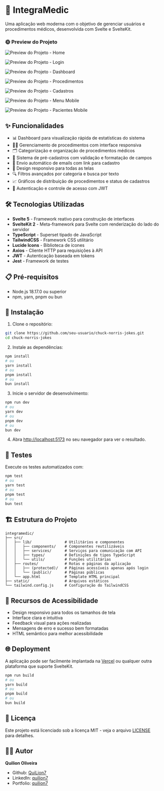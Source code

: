 # 🏥 IntegraMedic

Uma aplicação web moderna com o objetivo de gerenciar usuários e procedimentos médicos, desenvolvida com Svelte e SvelteKit.

### 🌞 Preview do Projeto

![Preview do Projeto - Home](/static/img1.png)

![Preview do Projeto - Login](/static/img2.png)

![Preview do Projeto - Dashboard](/static/img3.png)

![Preview do Projeto - Procedimentos](/static/img4.png)

![Preview do Projeto - Cadastros](/static/img5.png)

![Preview do Projeto - Menu Mobile](/static/img6.png)

![Preview do Projeto - Pacientes Mobile](/static/img7.png)

## ✨ Funcionalidades

- 📊 Dashboard para visualização rápida de estatísticas do sistema
- 👨‍⚕️ Gerenciamento de procedimentos com interface responsiva
- 🗂️ Categorização e organização de procedimentos médicos
- 🧾 Sistema de pré-cadastros com validação e formatação de campos
- 📧 Envio automático de emails com link para cadastro
- 📱 Design responsivo para todas as telas
- 🔍 Filtros avançados por categoria e busca por texto
- 📈 Gráficos de distribuição de procedimentos e status de cadastros
- 🔐 Autenticação e controle de acesso com JWT

## 🛠️ Tecnologias Utilizadas

- **Svelte 5** - Framework reativo para construção de interfaces
- **SvelteKit 2** - Meta-framework para Svelte com renderização do lado do servidor
- **TypeScript** - Superset tipado de JavaScript
- **TailwindCSS** - Framework CSS utilitário
- **Lucide Icons** - Biblioteca de ícones
- **Axios** - Cliente HTTP para requisições à API
- **JWT** - Autenticação baseada em tokens
- **Jest** - Framework de testes

## 📋 Pré-requisitos

- Node.js 18.17.0 ou superior
- npm, yarn, pnpm ou bun

## 🔧 Instalação

1. Clone o repositório:

```bash
git clone https://github.com/seu-usuario/chuck-norris-jokes.git
cd chuck-norris-jokes
```

2. Instale as dependências:

```bash
npm install
# ou
yarn install
# ou
pnpm install
# ou
bun install
```

3. Inicie o servidor de desenvolvimento:

```bash
npm run dev
# ou
yarn dev
# ou
pnpm dev
# ou
bun dev
```

4. Abra [http://localhost:5173](http://localhost:5173) no seu navegador para ver o resultado.

## 🧪 Testes

Execute os testes automatizados com:

```bash
npm test
# ou
yarn test
# ou
pnpm test
# ou
bun test
```

## 🏗️ Estrutura do Projeto

```
integramedic/
├── src/
│   ├── lib/               # Utilitários e componentes
│   │   ├── components/    # Componentes reutilizáveis
│   │   ├── services/      # Serviços para comunicação com API
│   │   ├── types/         # Definições de tipos TypeScript
│   │   └── utils/         # Funções utilitárias
│   ├── routes/            # Rotas e páginas da aplicação
│   │   ├── (protected)/   # Páginas acessíveis apenas após login
│   │   └── (public)/      # Páginas públicas
│   └── app.html           # Template HTML principal
├── static/                # Arquivos estáticos
└── tailwind.config.js     # Configuração do TailwindCSS
```

## 📱 Recursos de Acessibilidade

- Design responsivo para todos os tamanhos de tela
- Interface clara e intuitiva
- Feedback visual para ações realizadas
- Mensagens de erro e sucesso bem formatadas
- HTML semântico para melhor acessibilidade

## 🌐 Deployment

A aplicação pode ser facilmente implantada na [Vercel](https://vercel.com) ou qualquer outra plataforma que suporte SvelteKit.

```bash
npm run build
# ou
yarn build
# ou
pnpm build
# ou
bun build
```

## 📄 Licença

Este projeto está licenciado sob a licença MIT - veja o arquivo [LICENSE](LICENSE) para detalhes.

## 👨‍💻 Autor

**Quilion Oliveira**

- Github: [QuiLion7](https://github.com/QuiLion7)
- LinkedIn: [quilion7](https://www.linkedin.com/in/quilion7/)
- Portfolio: [quilion7](https://quildev.vercel.app/)
